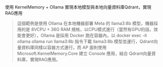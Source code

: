 使用 KernelMemory + Ollama 實現本地模型與本地向量資料庫Qdrant，實現RAG應用

> 這個範例是使用 Ollama 在本地機器部署 Meta 的 llama3:8b 模型，機器採用的是 8VCPU + 36G RAM 規格，以CPU模式進行（當然有GPU的話，效能會更好），Ollama 是採用 Docker 跑在容器內，以 docker exec -it ollama ollama run llama3:8b 指令下載 llama3:8b 模型並運行，Qdrant向量資料庫同樣以容器方式連行，而 AP 面則使用 Microsoft.KernelMemory.Core 建立 Console 應用，結合 Qdrant向量資料庫，實現RAG應用。